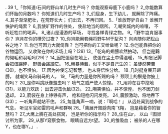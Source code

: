 . 39 
1_「你知道r石间的野山羊几时生产吗？ 
你能观察母鹿下小鹿吗？ 
2_你能数算们怀胎的月数吗？ 
你知道们几时生产吗？ 
3_们屈身，生下幼儿， 
就解除了阵痛。 
4_其子渐渐肥壮，在荒野长大； 
们出去，不再归回。 
5_「谁放野驴自由？ 
谁解开快驴的绳索？ 
6_我使旷野作的住处， 
使盐地当的居所。 
7_嘲笑城内的喧嚷， 
不听赶牲口的喝声。 
8_诸山是漫游的草场， 
寻找各样青绿之物。 
9_「野牛岂肯服事你？ 
岂肯在你的槽旁过夜？ 
10_你岂能用套绳将野牛M于犁沟？ 
岂肯随你耙松山谷之地？ 
11_你岂可因力大就倚靠？ 
岂可把你的工交给做呢？ 
12_你岂能靠把你的谷物运回， 
又收聚在你的禾场上吗？(28) 
13_「鸵鸟的翅膀欢然拍动， 
但岂是鹳的翎毛和羽毛吗(29)？ 
14_因把蛋留在地上， 
使蛋在尘土中得温暖， 
15_却忘记脚会把蛋踹碎， 
野兽会践踏它。 
16_粗暴待雏，似乎不是自己生的； 
虽徒然劳苦(30)，也不惧怕。 
17_因为神使忘记智慧， 
也未将悟性分给。 
18_几时挺身展开翅膀， 
就嘲笑马和骑马的人。 
19_「马的力量是你所赐的吗？ 
颈项上的鬃是你披上的吗？ 
20_是你叫跳跃像蝗虫吗？ 
喷气之威严使人惊惶。 
21_用蹄在谷中挖地(31)，以能力欢跃； 
出去迎击仇敌(32)。 
22_嘲笑惧怕，并不惊惶， 
也不因刀剑退却。 
23_箭袋在身上铮铮有声， 
枪和短枪闪闪发亮。 
24_震颤激动，将地吞下 (33)； 
一听角声就站不住。 
25_每逢角声一响，说：『啊哈！』 
从远处闻到战争的气息， 
听见军官如雷的吼声和群啊 
26_「鹰展开翅膀向南飞翔， 
岂是藉着你的智慧吗？ 
27_大鹰上腾在高处搭窝， 
岂是听你的指示吗？ 
28_住在山r， 
以山『图峁讨所为家， 
29_从那Y窥察食物， 
眼睛自远方t望。 
30_的雏吸血； 
被杀的人在哪Y，也在哪Y。」 
.
